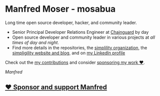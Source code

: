 # Manfred Moser - mosabua

Long time open source developer, hacker, and community leader. 

* Senior Principal Developer Relations Engineer at
  [Chainguard](https://www.chainguard.dev/) by day
* Open source developer and community leader in various projects at *all times
  of day and night*.
* Find more details in the repositories, the [simplility
  organization](https://github.com/simpligility/), the [simpligility website and
  blog](https://simpligility.ca/), and on [my LinkedIn
  profile](https://www.linkedin.com/in/manfredmoser/)

Check out the [my contributions](https://github.com/simpligility/contributions)
and consider [sponsoring my work :heart:](https://github.com/sponsors/mosabua).

*Manfred*

## [:heart: Sponsor and support Manfred](https://github.com/sponsors/mosabua)
